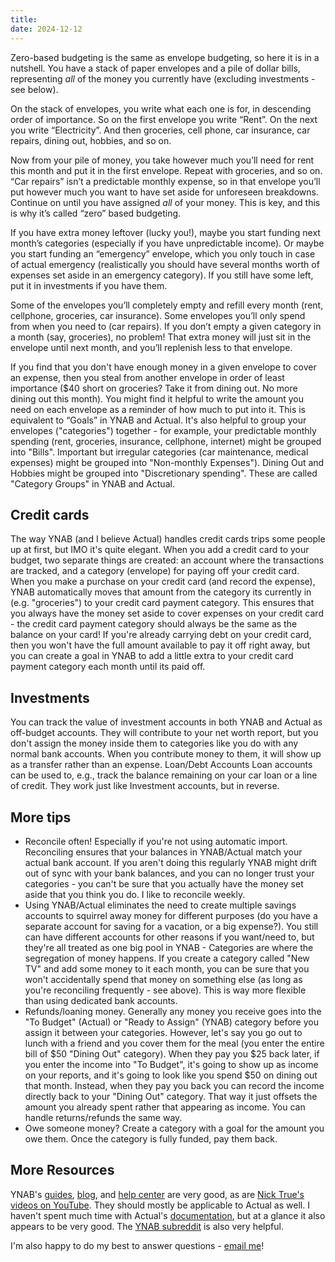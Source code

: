 ```yaml
---
title:
date: 2024-12-12
---
```

Zero-based budgeting is the same as envelope budgeting, so here it is in a nutshell. You have a stack of paper envelopes and a pile of dollar bills, representing *all* of the money you currently have (excluding investments - see below).

On the stack of envelopes, you write what each one is for, in descending order of importance. So on the first envelope you write “Rent”. On the next you write “Electricity”. And then groceries, cell phone, car insurance, car repairs, dining out, hobbies, and so on. 

Now from your pile of money, you take however much you’ll need for rent this month and put it in the first envelope. Repeat with groceries, and so on. “Car repairs” isn’t a predictable monthly expense, so in that envelope you’ll put however much you want to have set aside for unforeseen breakdowns. Continue on until you have assigned *all* of your money. This is key, and this is why it’s called “zero” based budgeting. 

If you have extra money leftover (lucky you!), maybe you start funding next month’s categories (especially if you have unpredictable income). Or maybe you start funding an “emergency” envelope, which you only touch in case of actual emergency (realistically you should have several months worth of expenses set aside in an emergency category). If you still have some left, put it in investments if you have them.

Some of the envelopes you’ll completely empty and refill every month (rent, cellphone, groceries, car insurance). Some envelopes you’ll only spend from when you need to (car repairs). If you don’t empty a given category in a month (say, groceries), no problem! That extra money will just sit in the envelope until next month, and you’ll replenish less to that envelope. 

If you find that you don't have enough money in a given envelope to cover an expense, then you steal from another envelope in order of least importance ($40 short on groceries? Take it from dining out. No more dining out this month).
You might find it helpful to write the amount you need on each envelope as a reminder of how much to put into it. This is equivalent to “Goals” in YNAB and Actual. It's also helpful to group your envelopes ("categories") together - for example, your predictable monthly spending (rent, groceries, insurance, cellphone, internet) might be grouped into "Bills". Important but irregular categories (car maintenance, medical expenses) might be grouped into "Non-monthly Expenses"). Dining Out and Hobbies might be grouped into "Discretionary spending". These are called "Category Groups" in YNAB and Actual.

## Credit cards
The way YNAB (and I believe Actual) handles credit cards trips some people up at first, but IMO it's quite elegant. When you add a credit card to your budget, two separate things are created: an account where the transactions are tracked, and a category (envelope) for paying off your credit card. When you make a purchase on your credit card (and record the expense), YNAB automatically moves that amount from the category its currently in (e.g. "groceries") to your credit card payment category. This ensures that you always have the money set aside to cover expenses on your credit card - the credit card payment category should always be the same as the balance on your card!
If you're already carrying debt on your credit card, then you won't have the full amount available to pay it off right away, but you can create a goal in YNAB to add a little extra to your credit card payment category each month until its paid off.

## Investments
You can track the value of investment accounts in both YNAB and Actual as off-budget accounts. They will contribute to your net worth report, but you don't assign the money inside them to categories like you do with any normal bank accounts. When you contribute money to them, it will show up as a transfer rather than an expense.
Loan/Debt Accounts
Loan accounts can be used to, e.g., track the balance remaining on your car loan or a line of credit. They work just like Investment accounts, but in reverse.

## More tips
- Reconcile often! Especially if you're not using automatic import. Reconciling ensures that your balances in YNAB/Actual match your actual bank account. If you aren't doing this regularly YNAB might drift out of sync with your bank balances, and you can no longer trust your categories - you can't be sure that you actually have the money set aside that you think you do. I like to reconcile weekly.
- Using YNAB/Actual eliminates the need to create multiple savings accounts to squirrel away money for different purposes (do you have a separate account for saving for a vacation, or a big expense?). You still can have different accounts for other reasons if you want/need to, but they're all treated as one big pool in YNAB - Categories are where the segregation of money happens. If you create a category called "New TV" and add some money to it each month, you can be sure that you won't accidentally spend that money on something else (as long as you're reconciling frequently - see above). This is way more flexible than using dedicated bank accounts.
- Refunds/loaning money. Generally any money you receive goes into the "To Budget" (Actual) or "Ready to Assign" (YNAB) category before you assign it between your categories. However, let's say you go out to lunch with a friend and you cover them for the meal (you enter the entire bill of $50 "Dining Out" category). When they pay you $25 back later, if you enter the income into "To Budget", it's going to show up as income on your reports, and it's going to look like you spend $50 on dining out that month. Instead, when they pay you back you can record the income directly back to your "Dining Out" category. That way it just offsets the amount you already spent rather that appearing as income. You can handle returns/refunds the same way.
- Owe someone money? Create a category with a goal for the amount you owe them. Once the category is fully funded, pay them back.

## More Resources
YNAB's [guides](https://www.ynab.com/guides), [blog](https://www.ynab.com/blog), and [help center](https://www.ynab.com/help-center) are very good, as are [Nick True's videos on YouTube](https://www.youtube.com/@mappedoutmoney). They should mostly be applicable to Actual as well. I haven't spent much time with Actual's [documentation](https://actualbudget.com/docs/), but at a glance it also appears to be very good. The [YNAB subreddit](reddit.com/r/ynab) is also very helpful.

I'm also happy to do my best to answer questions - [email me](jg@justus.ws)!
